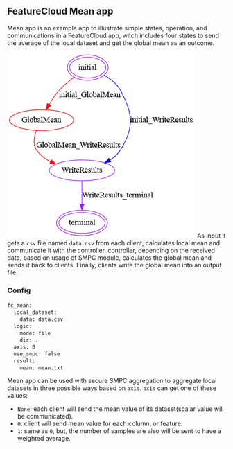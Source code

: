 ## FeatureCloud Mean app
Mean app is an example app to illustrate simple states, operation, and communications in a FeatureCloud app, witch
includes four states to send the average of the local dataset and get the global mean as an outcome.

![Workflow](../data/images/Mean.png)
 As input it gets a `csv` file named `data.csv` from each client, calculates local mean and communicate it with the controller.
controller, depending on the received data, based on usage of SMPC module, calculates the global mean and sends it back to clients.
Finally, clients write the global mean into an output file.

### Config

```angular2html
fc_mean:
  local_dataset:
    data: data.csv
  logic:
    mode: file
    dir: .
  axis: 0
  use_smpc: false
  result:
    mean: mean.txt
```
Mean app can be used with secure SMPC aggregation to aggregate local datasets in three possible ways based on `axis`.
`axis` can get one of these values:
- `None`: each client will send the mean value of its dataset(scalar value will be communicated).
- `0`: client will send mean value for each column, or feature.
- `1`: same as `0`, but, the number of samples are also will be sent to have a weighted average.